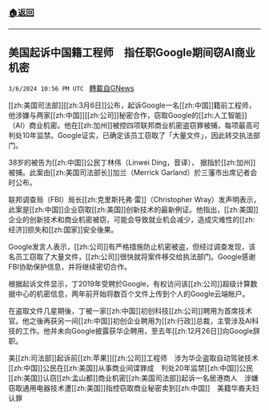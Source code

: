 ###  [:house:返回](README.md)
---


## 美国起诉中国籍工程师　指任职Google期间窃AI商业机密
`3/6/2024 10:56 PM UTC ` [轉載自GNews](https://gnews.org/articles/2371889)

[[zh:美国司法部]][[zh:3月6日]]公布，起诉Google一名[[zh:中国]]籍前工程师，他涉嫌与两家[[zh:中国]][[zh:公司]]秘密合作，窃取Google的[[zh:人工智能]]（AI）商业机密。他在[[zh:加州]]被控四项联邦商业机密盗窃罪被捕，每项最高可判处10年监禁。Google证实，已确定该员工窃取了「大量文件」，因此转交执法部门。

38岁的被告为[[zh:中国]]公民丁林伟（Linwei Ding，音译）， 据指於[[zh:加州]]被捕。此案由[[zh:美国司法部长]]加兰（Merrick Garland）於三藩市出席记者会时公布。

联邦调查局（FBI）局长[[zh:克里斯托弗·雷]]（Christopher Wray）发声明表示，此案是[[zh:中国]]企业窃取[[zh:美国]]创新技术的最新例证。他指出，[[zh:美国]]企业的创新技术和商业机密被窃，可能会导致就业机会减少，造成灾难性的[[zh:经济]]损失和[[zh:国家]]安全後果。

Google发言人表示，[[zh:公司]]有严格措施防止机密被盗，但经过调查发现，该名员工窃取了大量文件，[[zh:公司]]很快就将案件移交给执法部门。Google感谢FBI协助保护信息，并将继续密切合作。

根据起诉文件显示，丁2019年受聘於Google，有权访问该[[zh:公司]]超级计算数据中心的机密信息，两年前开始将数百个文件上传到个人的Google云端帐户。

在盗取文件几星期後，丁被一家[[zh:中国]]初创科技[[zh:公司]]聘用为首席技术官。他之後再获另一间[[zh:中国]]初创企业聘用为[[zh:行政]]总裁，主管涉及AI科技的工作。他并未向Google披露获华企聘用，至去年[[zh:12月26日]]向Google辞职。

美[[zh:司法部]]起诉前[[zh:苹果]][[zh:公司]]工程师　涉为华企盗取自动驾驶技术[[zh:中国]]公民在[[zh:美国]]从事商业间谍罪成　判处20年监禁[[zh:中国]]公民[[zh:美国]]认窃[[zh:孟山都]]商业机密[[zh:美国司法部]]起诉一名居港商人　涉嫌窃取通用电器技术遭[[zh:美国]]指控窃取商业秘密卖到[[zh:中国]]　美籍华裔夫妇认罪
